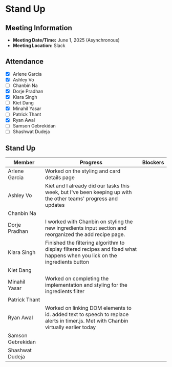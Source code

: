 # Stand Up
## Meeting Information
- **Meeting Date/Time:** June 1, 2025 (Asynchronous)
- **Meeting Location:** Slack

## Attendance
- [X] Arlene Garcia
- [X] Ashley Vo
- [ ] Chanbin Na
- [X] Dorje Pradhan
- [X] Kiara Singh
- [ ] Kiet Dang
- [X] Minahil Yasar
- [ ] Patrick Thant
- [X] Ryan Awal
- [ ] Samson Gebrekidan
- [ ] Shashwat Dudeja

## Stand Up
| Member            | Progress | Blockers |
| ----              | ----     | ---- |
| Arlene Garcia     | Worked on the styling and card details page | |
| Ashley Vo         | Kiet and I already did our tasks this week, but I've been keeping up with the other teams' progress and updates | |
| Chanbin Na        | | |
| Dorje Pradhan     | I worked with Chanbin on styling the new ingredients input section and reorganized the add recipe page. | |
| Kiara Singh       | Finished the filtering algorithm to display filtered recipes and fixed what happens when you lick on the ingredients button | |
| Kiet Dang         | | |
| Minahil Yasar     | Worked on completing the implementation and styling for the ingredients filter | |
| Patrick Thant     | | |
| Ryan Awal         | Worked on linking DOM elements to id. added text to speech to replace alerts in timer.js. Met with Chanbin virtually earlier today | |
| Samson Gebrekidan | | |
| Shashwat Dudeja   | | |